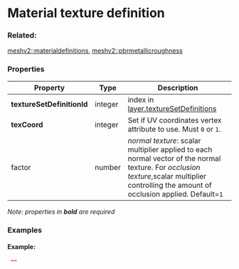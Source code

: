 # Material texture definition



### Related:

[meshv2::materialdefinitions](materialdefinitions.md), [meshv2::pbrmetallicroughness](pbrmetallicroughness.md)
### Properties

| Property | Type | Description |
| --- | --- | --- |
| **textureSetDefinitionId** | integer | index in [layer.textureSetDefinitions](layer.md) |
| **texCoord** | integer | Set if UV coordinates vertex attribute to use. Must `0` or `1`.  |
| factor | number | _normal texture_: scalar multiplier applied to each normal vector of the normal texture. For _occlusion texture_,scalar multiplier controlling the amount of occlusion applied. Default=`1` |

*Note: properties in **bold** are required*

### Examples 

#### Example:  

```json
 "" 
```

